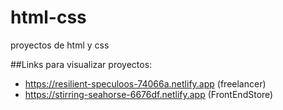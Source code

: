 # html-css
proyectos de html y css

##Links para visualizar proyectos:

- https://resilient-speculoos-74066a.netlify.app (freelancer)
- https://stirring-seahorse-6676df.netlify.app (FrontEndStore)
